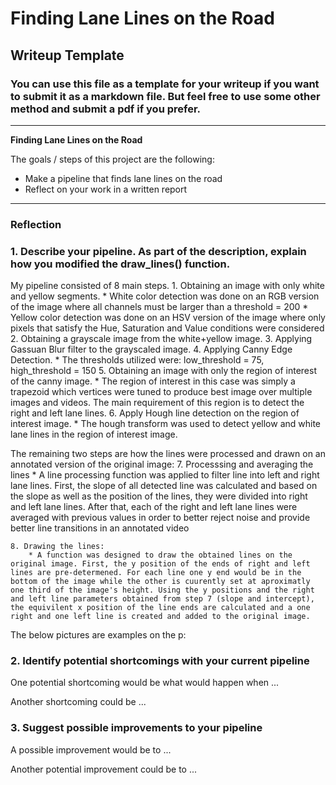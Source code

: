 # **Finding Lane Lines on the Road** 

## Writeup Template

### You can use this file as a template for your writeup if you want to submit it as a markdown file. But feel free to use some other method and submit a pdf if you prefer.

---

**Finding Lane Lines on the Road**

The goals / steps of this project are the following:
* Make a pipeline that finds lane lines on the road
* Reflect on your work in a written report


[//]: # (Image References)

[image1]: ./examples/grayscale.jpg "Grayscale"

---

### Reflection

### 1. Describe your pipeline. As part of the description, explain how you modified the draw_lines() function.


My pipeline consisted of 8 main steps.
    1. Obtaining an image with only white and yellow segments.
        * White color detection was done on an RGB version of the image where all channels must be larger than a threshold = 200
        * Yellow color detection was done on an HSV version of the image where only pixels that satisfy the Hue, Saturation and Value conditions were considered
    2. Obtaining a grayscale image from the white+yellow image.
    3. Applying Gassuan Blur filter to the grayscaled image.
    4. Applying Canny Edge Detection.
        * The thresholds utilized were: low_threshold = 75, high_threshold = 150
    5. Obtaining an image with only the region of interest of the canny image.
        * The region of interest in this case was simply a trapezoid which vertices were tuned to produce best image over multiple images and videos. The main requirement of this region is to detect the right and left lane lines. 
    6. Apply Hough line detection on the region of interest image.
        * The hough transform was used to detect yellow and white lane lines in the region of interest image.

The remaining two steps are how the lines were processed and drawn on an annotated version of the original image:
    7. Processsing and averaging the lines
        * A line processing function was applied to filter line into left and right lane lines. First, the slope of all detected line was calculated and based on the slope as well as the position of the lines, they were divided into right and left lane lines. After that, each of the right and left lane lines were averaged with previous values in order to better reject noise and provide better line transitions in an annotated video

    8. Drawing the lines:
        * A function was designed to draw the obtained lines on the original image. First, the y position of the ends of right and left lines are pre-determened. For each line one y end would be in the bottom of the image while the other is cuurently set at aproximatly one third of the image's height. Using the y positions and the right and left line parameters obtained from step 7 (slope and intercept), the equivilent x position of the line ends are calculated and a one right and one left line is created and added to the original image. 

The below pictures are examples on the p: 




### 2. Identify potential shortcomings with your current pipeline


One potential shortcoming would be what would happen when ... 

Another shortcoming could be ...


### 3. Suggest possible improvements to your pipeline

A possible improvement would be to ...

Another potential improvement could be to ...
